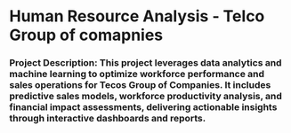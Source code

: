 # Human Resource Analysis - Telco Group of comapnies
 ### **Project Description:**   This project leverages data analytics and machine learning to optimize workforce performance and sales operations for Tecos Group of Companies. It includes predictive sales models, workforce productivity analysis, and financial impact assessments, delivering actionable insights through interactive dashboards and reports.
